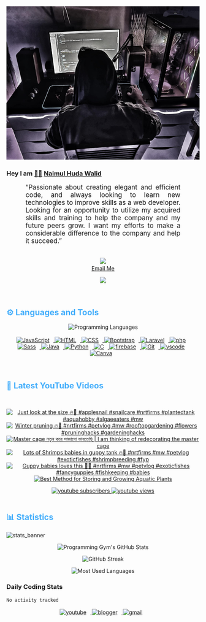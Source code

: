 <!-- ![github_cover_banner](https://www.digitalsolutionservices.com/img/services/web%20development.gif)-->

<div align="center" style="display:block;">
    <img height="400px" width="100%" alt="github cover banner" src="https://raw.githubusercontent.com/NaimulHudaWalid/NaimulHudaWalid/main/272276268_3114779035434264_920860974401480824_n.jpg"/> 
</div>

### Hey I am [👨🏻‍][facebook] [Naimul Huda Walid][youtube]



<p align:"center" style="text-align: justify; margin: 0 50px; font-size: 17px;" >
   “Passionate about creating elegant and efficient code, and always looking to learn new technologies to improve skills as a web developer. Looking for an opportunity to utilize my acquired skills and training to help the company and my future peers grow. I want my efforts to make a considerable difference to the company and help it succeed.”
<br>
<br>
<div align="center">

![](https://visitor-badge.glitch.me/badge?page_id=NaimulHudaWalid)
    <br />
[Email Me](mailto:dev.naimulhuda@gmail.com)
</div>
</p>
<!-- Typing SVG by DenverCoder1 - https://github.com/DenverCoder1/readme-typing-svg -->
<p align="center">
<!--   <a href="https://github.com/DenverCoder1/readme-typing-svg"> -->
    <img src="https://readme-typing-svg.herokuapp.com?color=E22FE4&width=380&height=45&lines=Open-Source+Enthusiast;Learning+In+Public;Empowering+Others;Nice+To+Meet+You+...&center=true"></a>

</p>
<br>
<!-- Languages and Tools -->

<h2 style="color: #44AEFB">⚙️ Languages and Tools</h2>
<div align="center" style="display:block;">
    <img width="100px" alt="Programming Languages" src="https://user-images.githubusercontent.com/78341798/194531121-47b0119a-ce00-439d-b586-125f86acb098.png"/> 
</div>
<br>   
<!-- Icons Resources -->
<!-- https://devicon.dev/ -->
<!-- https://cdn.jsdelivr.net/npm/simple-icons@v3/icons/ -->
<div align="center">
  <a href="https://developer.mozilla.org/en-US/docs/Web/JavaScript" target="_blank" rel="noreferrer">
      <img  alt="JavaScript" height="50px" style="padding-right:10px;" src="https://cdn.jsdelivr.net/gh/devicons/devicon/icons/javascript/javascript-plain.svg"/>
  </a>
  
 
  <a href="https://developer.mozilla.org/en-US/docs/Web/HTML" target="_blank" rel="noreferrer">
      <img  alt="HTML" height="50px" style="padding-right:10px;" src="https://cdn.jsdelivr.net/gh/devicons/devicon/icons/html5/html5-original.svg"/>
  </a>
  <a href="https://developer.mozilla.org/en-US/docs/Web/CSS" target="_blank" rel="noreferrer">
      <img  alt="CSS" height="50px" style="padding-right:10px;" src="https://cdn.jsdelivr.net/gh/devicons/devicon/icons/css3/css3-original.svg"/>
  </a>
  <a href="https://getbootstrap.com/" target="_blank" rel="noreferrer">
      <img  alt="Bootstrap" height="50px" style="padding-right:10px;" src="https://cdn.jsdelivr.net/gh/devicons/devicon/icons/bootstrap/bootstrap-original.svg"/>
  </a> 
  <a href="https://laravel.com/" target="_blank" rel="noreferrer">
      <img  alt="Laravel" height="50px" style="padding-right:10px;" src="https://cdn.jsdelivr.net/gh/devicons/devicon/icons/laravel/laravel-plain.svg"/>
  </a>
  <a href="https://www.php.net/" target="_blank" rel="noreferrer">
      <img  alt="php" height="50px" style="padding-right:10px;" src="https://cdn.jsdelivr.net/gh/devicons/devicon/icons/php/php-original.svg"/>
  </a>
  <a href="https://sass-lang.com/" target="_blank" rel="noreferrer">
      <img  alt="Sass" height="50px" style="padding-right:10px;" src="https://cdn.jsdelivr.net/gh/devicons/devicon/icons/sass/sass-original.svg"/>
  </a>
  <a href="https://www.java.com/en/" target="_blank" rel="noreferrer">
      <img  alt="Java" height="50px" style="padding-right:10px;" src="https://cdn.jsdelivr.net/gh/devicons/devicon/icons/java/java-original.svg"/>
  </a>    
  <a href="https://www.python.org/" target="_blank" rel="noreferrer">
      <img  alt="Python" height="50px" style="padding-right:10px;" src="https://cdn.jsdelivr.net/gh/devicons/devicon/icons/python/python-original.svg"/>
  </a>
  <a href="https://www.cprogramming.com/" target="_blank" rel="noreferrer">
      <img  alt="C" height="50px" style="padding-right:10px;" src="https://cdn.jsdelivr.net/gh/devicons/devicon/icons/c/c-original.svg"/>
  </a>
  
  <a href="https://firebase.google.com/" target="_blank" rel="noreferrer">
      <img  alt="firebase" height="50px" style="padding-right:10px;" src="https://cdn.jsdelivr.net/gh/devicons/devicon/icons/firebase/firebase-plain.svg"/>
  </a>
 
  <a href="https://git-scm.com/" target="_blank" rel="noreferrer">
      <img  alt="Git" height="50px" style="padding-right:10px;" src="https://cdn.jsdelivr.net/gh/devicons/devicon/icons/git/git-original.svg"/>
  </a>
  
  <a href="https://code.visualstudio.com/" target="_blank" rel="noreferrer">
      <img  alt="vscode" height="50px" style="padding-right:10px;"src="https://cdn.jsdelivr.net/gh/devicons/devicon/icons/vscode/vscode-original.svg"/>
  </a>
  <a href="https://www.canva.com/" target="_blank" rel="noreferrer">
      <img  alt="Canva" height="50px" style="padding-right:10px;" src="https://cdn.jsdelivr.net/gh/devicons/devicon/icons/canva/canva-original.svg"/> 
  </a>
</div>
<br>
<br>

<!-- Latest YouTube Videos -->

<h2 style="color: #44AEFB">🎦 Latest YouTube Videos</h2>
<br />

<!-- Resource/Reference: https://github.com/DenverCoder1/github-readme-youtube-cards -->
<div class="youtube videos cards" align="center">

<!-- BEGIN YOUTUBE-CARDS -->
[![Just look at the size 🔥🖤 #applesnail #snailcare #nrtfirms #plantedtank #aquahobby #algaeeaters #mw](https://ytcards.demolab.com/?id=CqZt9YTfr6A&title=Just+look+at+the+size+%F0%9F%94%A5%F0%9F%96%A4+%23applesnail+%23snailcare+%23nrtfirms+%23plantedtank+%23aquahobby+%23algaeeaters+%23mw&lang=en&timestamp=1706936472&background_color=%230d1117&title_color=%23ffffff&stats_color=%23dedede&max_title_lines=1&width=250&border_radius=5 "Just look at the size 🔥🖤 #applesnail #snailcare #nrtfirms #plantedtank #aquahobby #algaeeaters #mw")](https://www.youtube.com/watch?v=CqZt9YTfr6A)
[![Winter pruning 🔥🖤 #nrtfirms #petvlog #mw #rooftopgardening #flowers #pruninghacks #gardeninghacks](https://ytcards.demolab.com/?id=EB-7MtqX71o&title=Winter+pruning+%F0%9F%94%A5%F0%9F%96%A4+%23nrtfirms+%23petvlog+%23mw+%23rooftopgardening+%23flowers+%23pruninghacks+%23gardeninghacks&lang=en&timestamp=1706923625&background_color=%230d1117&title_color=%23ffffff&stats_color=%23dedede&max_title_lines=1&width=250&border_radius=5 "Winter pruning 🔥🖤 #nrtfirms #petvlog #mw #rooftopgardening #flowers #pruninghacks #gardeninghacks")](https://www.youtube.com/watch?v=EB-7MtqX71o)
[![Master cage নতুন করে সাজাবো ভাবতেছি | I am thinking of redecorating the master cage](https://ytcards.demolab.com/?id=6mfEUrQk8Bw&title=Master+cage+%E0%A6%A8%E0%A6%A4%E0%A7%81%E0%A6%A8+%E0%A6%95%E0%A6%B0%E0%A7%87+%E0%A6%B8%E0%A6%BE%E0%A6%9C%E0%A6%BE%E0%A6%AC%E0%A7%8B+%E0%A6%AD%E0%A6%BE%E0%A6%AC%E0%A6%A4%E0%A7%87%E0%A6%9B%E0%A6%BF+%7C+I+am+thinking+of+redecorating+the+master+cage&lang=en&timestamp=1706862660&background_color=%230d1117&title_color=%23ffffff&stats_color=%23dedede&max_title_lines=1&width=250&border_radius=5 "Master cage নতুন করে সাজাবো ভাবতেছি | I am thinking of redecorating the master cage")](https://www.youtube.com/watch?v=6mfEUrQk8Bw)
[![Lots of Shrimps babies in guppy tank 🔥🖤 #nrtfirms #mw #petvlog #exoticfishes #shrimpbreeding #fyp](https://ytcards.demolab.com/?id=wZ_KWmpQa7A&title=Lots+of+Shrimps+babies+in+guppy+tank+%F0%9F%94%A5%F0%9F%96%A4+%23nrtfirms+%23mw+%23petvlog+%23exoticfishes+%23shrimpbreeding+%23fyp&lang=en&timestamp=1706854967&background_color=%230d1117&title_color=%23ffffff&stats_color=%23dedede&max_title_lines=1&width=250&border_radius=5 "Lots of Shrimps babies in guppy tank 🔥🖤 #nrtfirms #mw #petvlog #exoticfishes #shrimpbreeding #fyp")](https://www.youtube.com/watch?v=wZ_KWmpQa7A)
[![Guppy babies loves this 🖤🔥 #nrtfirms #mw #petvlog #exoticfishes #fancyguppies #fishkeeping #babies](https://ytcards.demolab.com/?id=f7fUgo-SaDM&title=Guppy+babies+loves+this+%F0%9F%96%A4%F0%9F%94%A5+%23nrtfirms+%23mw+%23petvlog+%23exoticfishes+%23fancyguppies+%23fishkeeping+%23babies&lang=en&timestamp=1706755966&background_color=%230d1117&title_color=%23ffffff&stats_color=%23dedede&max_title_lines=1&width=250&border_radius=5 "Guppy babies loves this 🖤🔥 #nrtfirms #mw #petvlog #exoticfishes #fancyguppies #fishkeeping #babies")](https://www.youtube.com/watch?v=f7fUgo-SaDM)
[![Best Method for Storing and Growing Aquatic Plants](https://ytcards.demolab.com/?id=bRKXhlX3n_4&title=Best+Method+for+Storing+and+Growing+Aquatic+Plants&lang=en&timestamp=1706750154&background_color=%230d1117&title_color=%23ffffff&stats_color=%23dedede&max_title_lines=1&width=250&border_radius=5 "Best Method for Storing and Growing Aquatic Plants")](https://www.youtube.com/watch?v=bRKXhlX3n_4)
<!-- END YOUTUBE-CARDS -->
</div>

<!-- Begin Youtube Buttons -->
<!-- Resource/Reference:  https://github.com/DenverCoder1/custom-icon-badges -->
<div class="youtube buttons" align="center">
    <a href="https://www.youtube.com/channel/UCa3YaFwzSII0kKg3Nads2dQ"  target="_blank">
        <img alt="youtube subscribers" src="https://img.shields.io/youtube/channel/subscribers/UCa3YaFwzSII0kKg3Nads2dQ?logo=youtube&logoColor=red&style=for-the-badge"/>
    </a> 
    <a href="https://www.youtube.com/channel/UCa3YaFwzSII0kKg3Nads2dQ"  target="_blank">
        <img alt="youtube views" src="https://custom-icon-badges.demolab.com/youtube/channel/views/UCa3YaFwzSII0kKg3Nads2dQ?color=%23E05D44&logo=eye&logoColor=white&style=for-the-badge&labelColor=#555555"/>
    </a> 
</div>
<br>
<!-- End Youtube Buttons -->

<!-- Statistics -->

<h2 style="color: #44AEFB">📊 Statistics</h2>

![stats_banner](https://user-images.githubusercontent.com/78341798/194534778-d662496c-ae00-4e8d-ae9b-b90912054e7f.gif)

<!-- Begin Stats Cards -->
<!-- Resources:  -->
<!-- Github & Languages Stats: https://github.com/naimul15-12090/github-readme-stats --> 
<!-- Streak Stats: https://github.com/denvercoder1/github-readme-streak-stats -->
<!-- Change the value after ?username= to your GitHub username. -->
<div class="stats" align="center">

![Programming Gym's GitHub Stats](https://github-readme-stats.vercel.app/api?username=NaimulHudaWalid&hide=stars&count_private=true&show_icons=true&theme=algolia&border_radius=20)

![GitHub Streak](https://streak-stats.demolab.com?user=NaimulHudaWalid&count_private=true&theme=algolia&border_radius=22)

![Most Used Languages](https://github-readme-stats.vercel.app/api/top-langs/?username=NaimulHudaWalid&langs_count=8&layout=compact&show_icons=true&theme=algolia&border_radius=20)
    
<!-- ![Top Langs](https://github-readme-stats.vercel.app/api/top-langs/?username=naimul15-12090&langs_count=8) -->
<!-- [![Top Langs](https://github-readme-stats.vercel.app/api/top-langs/?username=naimul15-12090&layout=compact)](https://github.com/anuraghazra/github-readme-stats)
 -->
    
</div>
<!--  End Stats Cards -->



### Daily Coding Stats
<!--START_SECTION:waka-->

```txt
No activity tracked
```

<!--END_SECTION:waka-->
<!-- Begin Footer -->
<!-- Icons Resources -->
<!-- https://devicon.dev/ -->
<div class="footer" align="center" style="margin:15px;">
    <a href="https://www.youtube.com/channel/UCa3YaFwzSII0kKg3Nads2dQ" target="_blank">
        <img  style="margin:0 10px 10px 0;" src="https://user-images.githubusercontent.com/78341798/194531650-698ef1b1-9cbd-4b4f-96ef-5a2ec4b5d7e6.svg" alt="youtube" width="40px"/>
    </a>
    <a href="https://www.linkedin.com/in/naimulhudawalid/" target="_blank">
        <img style="margin:0 10px 10px 0;" src="https://user-images.githubusercontent.com/78341798/194531458-b5dfeb1b-bad5-4dfa-909a-2e402262db9a.svg" alt="blogger" width="40px"/>
    </a>
    <a href="mailto:dev.naimulhuda@gmail.com" target="_blank">
        <img style="margin:0 10px 10px 0;" src="https://user-images.githubusercontent.com/78341798/194531383-ddb2b774-5bb9-491c-b601-4a4a7d9792fb.svg" alt="gmail" width="40px"/>
    </a>
</div>
<!-- End Footer -->

[youtube]: https://www.youtube.com/channel/UCa3YaFwzSII0kKg3Nads2dQ
[facebook]: https://www.facebook.com/profile.php?id=100007065945838
